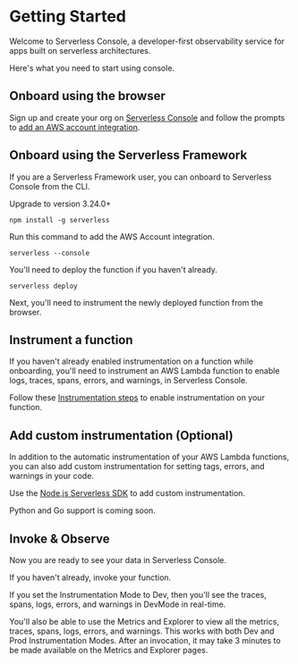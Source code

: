 <!--
title: Getting Started
menuText: Getting Started
description: Getting Started with Serverless Console
menuOrder: 1
-->

# Getting Started

Welcome to Serverless Console, a developer-first observability service for apps
built on serverless architectures.

Here's what you need to start using console.

## Onboard using the browser

Sign up and create your org on [Serverless Console](https://console.serverless.com?ref_website=https%3A%2F%2Fwww.serverless.com%2Fconsole%2Fdocs%2F)
and follow the prompts to [add an AWS account integration](./integrations/aws.md).

## Onboard using the Serverless Framework

If you are a Serverless Framework user, you can onboard to Serverless Console
from the CLI.

Upgrade to version 3.24.0+

```text
npm install -g serverless
```

Run this command to add the AWS Account integration.

```text
serverless --console 
```

You'll need to deploy the function if you haven't already.

```text
serverless deploy
```

Next, you'll need to instrument the newly deployed function from the browser.

## Instrument a function

If you haven't already enabled instrumentation on a function while onboarding,
you'll need to instrument an AWS Lambda function to enable logs, traces, spans,
errors, and warnings, in Serverless Console.

Follow these [Instrumentation steps](./instrumentation.md) to enable
instrumentation on your function.

## Add custom instrumentation (Optional)

In addition to the automatic instrumentation of your AWS Lambda functions, you
can also add custom instrumentation for setting tags, errors, and warnings in
your code. 

Use the [Node.js Serverless SDK](./nodejs.md) to add custom instrumentation.

Python and Go support is coming soon.

## Invoke & Observe

Now you are ready to see your data in Serverless Console.

If you haven't already, invoke your function.

If you set the Instrumentation Mode to Dev, then you'll see the traces, spans,
logs, errors, and warnings in DevMode in real-time.

You'll also be able to use the Metrics and Explorer to view all the metrics,
traces, spans, logs, errors, and warnings. This works with both Dev and Prod
Instrumentation Modes. After an invocation, it may take 3 minutes to be made
available on the Metrics and Explorer pages.
